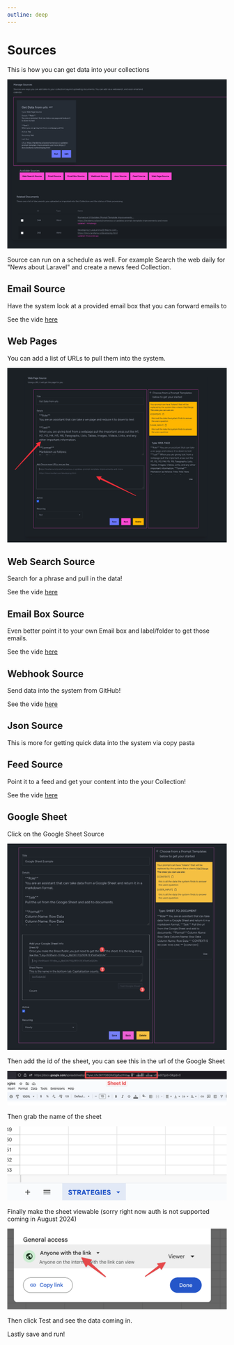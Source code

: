 ```yaml
---
outline: deep
---
```


# Sources

This is how you can get data into your collections

![](images/sources_overview.png)


Source can run on a schedule as well. For example Search the web daily for "News about Laravel" and create a news feed Collection.


## Email Source

Have the system look at a provided email box that you can forward emails to

See the vide [here](https://youtu.be/IN3-7tUM6o8)

## Web Pages

You can add a list of URLs to pull them into the system.

![](images/web_page_source.png)


## Web Search Source

Search for a phrase and pull in the data!

See the vide [here](https://youtu.be/KM7AyRHx0jQ)

## Email Box Source

Even better point it to your own Email box and label/folder to get those emails.

See the vide [here](https://youtu.be/IN3-7tUM6o8)

## Webhook Source

Send data into the system from GitHub!

See the vide [here](https://youtu.be/KM7AyRHx0jQ)

## Json Source

This is more for getting quick data into the system via copy pasta

## Feed Source

Point it to a feed and get your content into the your Collection!

See the vide [here](https://youtu.be/0VBqYnLcZ3g)

## Google Sheet

Click on the Google Sheet Source

![](images/google_sheets_source.png)

Then add the id of the sheet, you can see this in the url of the Google Sheet

![](images/google_sheet_id.png)

Then grab the name of the sheet 

![](images/google_sheet_name.png)

Finally make the sheet viewable (sorry right now auth is not supported coming in August 2024)

![](images/google_visibility.png)

Then click Test and see the data coming in.

Lastly save and run!